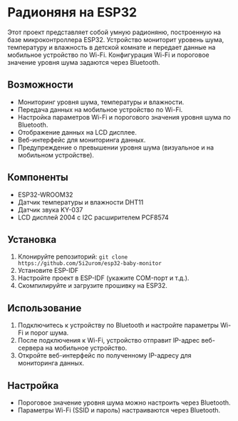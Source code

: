 # Радионяня на ESP32

Этот проект представляет собой умную радионяню, построенную на базе микроконтроллера ESP32.  Устройство мониторит уровень шума, температуру и влажность в детской комнате и передает данные на мобильное устройство по Wi-Fi.  Конфигурация Wi-Fi и пороговое значение уровня шума задаются через Bluetooth.

## Возможности

* Мониторинг уровня шума, температуры и влажности.
* Передача данных на мобильное устройство по Wi-Fi.
* Настройка параметров Wi-Fi и порогового значения уровня шума по Bluetooth.
* Отображение данных на LCD дисплее.
* Веб-интерфейс для мониторинга данных.
* Предупреждение о превышении уровня шума (визуальное и на мобильном устройстве).

## Компоненты

* ESP32-WROOM32
* Датчик температуры и влажности DHT11
* Датчик звука KY-037
* LCD дисплей 2004 с I2C расширителем PCF8574

## Установка

1. Клонируйте репозиторий: `git clone https://github.com/5i2urom/esp32-baby-monitor`
2. Установите ESP-IDF
3. Настройте проект в ESP-IDF (укажите COM-порт и т.д.).
4. Скомпилируйте и загрузите прошивку на ESP32.

## Использование

1. Подключитесь к устройству по Bluetooth и настройте параметры Wi-Fi и порог шума.
2. После подключения к Wi-Fi, устройство отправит IP-адрес веб-сервера на мобильное устройство.
3. Откройте веб-интерфейс по полученному IP-адресу для мониторинга данных.

## Настройка

* Пороговое значение уровня шума можно настроить через Bluetooth.
* Параметры Wi-Fi (SSID и пароль) настраиваются через Bluetooth.
